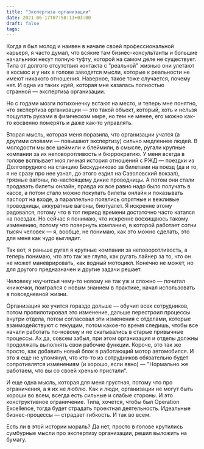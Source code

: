 ```yaml
---
title: "Экспертиза организации"
date: 2021-06-17T07:58:13+03:00
draft: false
tags:
---
```


Когда я был молод и наивен в начале своей профессиональной карьеря, я часто думал, что всякие там бизнес-консультанты и большие начальники несут полную туфту, которой на самом деле не существует. Типа от долгого отсутствия контакта с "реальной" жизнью они улетают в космос и у них в голове заводятся мысли, которые к реальности не имеют никакого отношения. Наверное, такое тоже случается, почему нет. И одна из таких идей, которая мне казалась полностью странной — экспертиза организации.

<!--more-->

Но с годами мозги потихонечку встают на место, и теперь мне понятно, что экспертиза организации — это такой объект, который, хоть и нельзя пощупать руками в физическом мире, но тем не менее, его можно как-то косвенно померять и даже как-то управлять.

Вторая мысль, которая меня поразила, что организации учатся (а другими словами — повышают экспертизу) сильно медленнее людей. В молодости мы все шеймили и блеймили, в смысле, ругали крупные компании за их неповоротливость и бюррократию. У меня всегда в голове всплывает моя личная история отношений с РЖД — поездки из Долгопрудного на станцию Бескудниково за билетами на поезд (да и то, я не сразу про нее узнал, до этого ездил на Саволовский вокзал), грязные вагоны, по-настоящему дикие проводницы. А потом они стали продавать билеты онлайн, правда их все равно надо было получать в кассе, а потом стало можно покупать билеты онлайн и показывать паспорт на входе, а параллельно появлись опрятные и вежливые проводницы, аккуратные вагоны, биотуалет. Я искренне этому радовался, потому что в тот период времени достаточно часто катался на поездах. Но сейчас я понимаю, что искренне восхищаюсь такому изменению, потому что повернуть компанию, в которой работает сотни тысяч человек — я, вообще, не понимаю, как это можно сделать, это для меня как чудо выглядит.

Так вот, я раньше ругал я крупные компании за неповоротливость, а теперь понимаю, что это так же глупо, как ругать лайнер за то, что он не может маневрировать, как водный мотоцикл. Конечно не может, но для другого предназначен и другие задачи решает.

Человеку научитсья чему-то новому не так уж и сложно — почитал книжечки, поигрался с новым знанием в практике, начал использовать в повседневной жизни.

Организация же учится гораздо дольше — обучил всех сотрудников, потом пропилотировал это изменение, дальше перестроил процессы внутри отдела, потом согласовал эти изменения с отделами, которые взаимодействуют с текущим, потом какое-то время следишь, чтобы все начали работать по-новому и не скатывались в старые привычные процессы. Ах да, совсем забыл, при этом организация и отделы должны продолжать выполнять свои рабочие функции. Короче, это так же просто, как добавить новый блок в работающий мотор автомобился. И это я еще не упомянул, что кто-то из сотрудников обязательно будет сопротивлятся изменениям (и хорошо, если явно) — "Нормально же работаем, что вы со своей хренью пристали".

И еще одна мысль, которая для меня грустная, потому что про ограничения, а я их не люблю. Как и люди, организации не могут быть хороши во всем, всегда есть сильные и слабые стороны. И это конструктивное ограничение. Типа, хочется, чтобы был Operation Excellence, тогда будет страдать проектная деятельность. Идеальные бизнес-процессы — страдает гибкость. И так во всем.

Есть ли в этой истории мораль? Да нет, просто в голове крутились сумбурные мысли про экспертизу организации, решил выложить на бумагу.